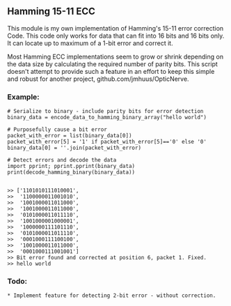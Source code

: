 ## Hamming 15-11 ECC

This module is my own implementation of Hamming's 15-11 error correction
Code. This code only works for data that can fit into 16 bits and 16 
bits only. It can locate up to maximum of a 1-bit error and correct it.

Most Hamming ECC implementations seem to grow or shrink
depending on the data size by calculating the required number of parity
bits. This script doesn't attempt to provide such a feature in an effort
to keep this simple and robust for another project, 
github.com/jmhuus/OpticNerve.


### Example:
```
# Serialize to binary - include parity bits for error detection
binary_data = encode_data_to_hamming_binary_array("hello world")

# Purposefully cause a bit error
packet_with_error = list(binary_data[0])
packet_with_error[5] = '1' if packet_with_error[5]=='0' else '0'
binary_data[0] = ''.join(packet_with_error)

# Detect errors and decode the data
import pprint; pprint.pprint(binary_data)
print(decode_hamming_binary(binary_data))


>> ['1101010111010001',
>>  '1100000011001010',
>>  '1001000011011000',
>>  '1001000011011000',
>>  '0101000011011110',
>>  '1001000001000001',
>>  '1000000111101110',
>>  '0101000011011110',
>>  '0001000111100100',
>>  '1001000011011000',
>>  '0001000111001001']
>> Bit error found and corrected at position 6, packet 1. Fixed.
>> hello world
```

### Todo:
    * Implement feature for detecting 2-bit error - without correction.
